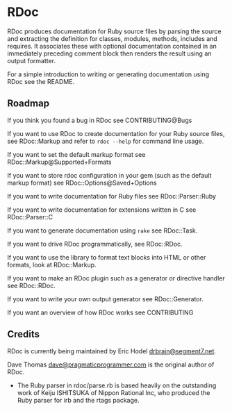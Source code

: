 # RDoc

RDoc produces documentation for Ruby source files by parsing the source and
extracting the definition for classes, modules, methods, includes and
requires.  It associates these with optional documentation contained in an
immediately preceding comment block then renders the result using an output
formatter.

For a simple introduction to writing or generating documentation using RDoc
see the README.

## Roadmap

If you think you found a bug in RDoc see CONTRIBUTING@Bugs

If you want to use RDoc to create documentation for your Ruby source files,
see RDoc::Markup and refer to `rdoc --help` for command line usage.

If you want to set the default markup format see
RDoc::Markup@Supported+Formats

If you want to store rdoc configuration in your gem (such as the default
markup format) see RDoc::Options@Saved+Options

If you want to write documentation for Ruby files see RDoc::Parser::Ruby

If you want to write documentation for extensions written in C see
RDoc::Parser::C

If you want to generate documentation using `rake` see RDoc::Task.

If you want to drive RDoc programmatically, see RDoc::RDoc.

If you want to use the library to format text blocks into HTML or other
formats, look at RDoc::Markup.

If you want to make an RDoc plugin such as a generator or directive handler
see RDoc::RDoc.

If you want to write your own output generator see RDoc::Generator.

If you want an overview of how RDoc works see CONTRIBUTING

## Credits

RDoc is currently being maintained by Eric Hodel <drbrain@segment7.net>.

Dave Thomas <dave@pragmaticprogrammer.com> is the original author of RDoc.

*   The Ruby parser in rdoc/parse.rb is based heavily on the outstanding work
    of Keiju ISHITSUKA of Nippon Rational Inc, who produced the Ruby parser
    for irb and the rtags package.

